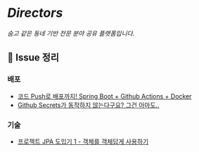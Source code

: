 # _Directors_

_숨고 같은 동네 기반 전문 분야 공유 플랫폼입니다._
<br>

## 📰 Issue 정리

### 배포

- [코드 Push로 배포까지! Spring Boot + Github Actions + Docker](https://velog.io/@tilsong/%EC%BD%94%EB%93%9C-Push%EB%A1%9C-%EB%B0%B0%ED%8F%AC%EA%B9%8C%EC%A7%80-Github-Actions-Docker)
- [Github Secrets가 동작하지 않는다구요? 그건 아마도..](https://velog.io/@tilsong/Github-Secrets%EA%B0%80-%EB%8F%99%EC%9E%91%ED%95%98%EC%A7%80-%EC%95%8A%EB%8A%94%EB%8B%A4%EA%B5%AC%EC%9A%94-%EA%B7%B8%EA%B1%B4-%EC%95%84%EB%A7%88%EB%8F%84)

### 기술

- [프로젝트 JPA 도입기 1 - 객체를 객체답게 사용하기](https://velog.io/@tilsong/%ED%94%84%EB%A1%9C%EC%A0%9D%ED%8A%B8%EC%97%90-JPA-%EB%8F%84%EC%9E%85%ED%95%B4%EB%B3%B4%EA%B8%B0-1)